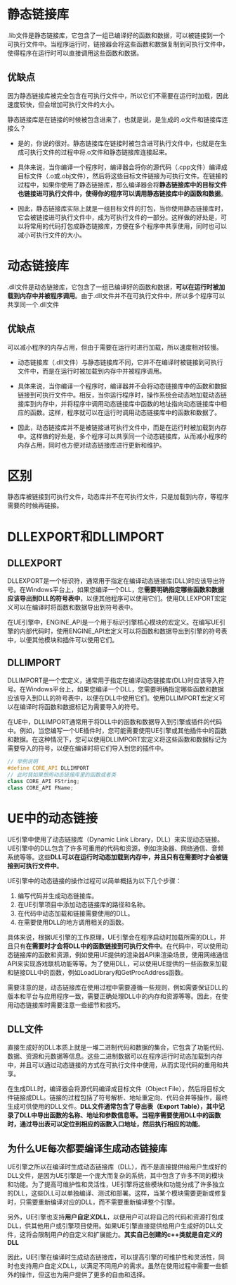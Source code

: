 # 静态链接库

.lib文件是静态链接库，它包含了一组已编译好的函数和数据，可以被链接到一个可执行文件中。当程序运行时，链接器会将这些函数和数据复制到可执行文件中，使得程序在运行时可以直接调用这些函数和数据。

## 优缺点

因为静态链接库被完全包含在可执行文件中，所以它们不需要在运行时加载，因此速度较快，但会增加可执行文件的大小。



静态链接库是在链接的时候被包含进来了，也就是说，是生成的.o文件和链接库连接么？

- 是的，你说的很对。静态链接库在链接时被包含进可执行文件中，也就是在生成可执行文件的过程中将.o文件和静态链接库连接起来。

- 具体来说，当你编译一个程序时，编译器会将你的源代码（.cpp文件）编译成目标文件（.o或.obj文件），然后将这些目标文件链接为可执行文件。在链接的过程中，如果你使用了静态链接库，那么编译器会将**静态链接库中的目标文件也链接进可执行文件中，使得你的程序可以调用静态链接库中的函数和数据**。

- 因此，静态链接库实际上就是一组目标文件的打包，当你使用静态链接库时，它会被链接进可执行文件中，成为可执行文件的一部分。这样做的好处是，可以将常用的代码打包成静态链接库，方便在多个程序中共享使用，同时也可以减小可执行文件的大小。



# 动态链接库

.dll文件是动态链接库，它包含了一组已编译好的函数和数据，**可以在运行时被加载到内存中并被程序调用**。由于.dll文件并不在可执行文件中，所以多个程序可以共享同一个.dll文件

## 优缺点

可以减小程序的内存占用，但由于需要在运行时进行加载，所以速度相对较慢。

- 动态链接库（.dll文件）与静态链接库不同，它并不在编译时被链接到可执行文件中，而是在运行时被加载到内存中并被程序调用。

- 具体来说，当你编译一个程序时，编译器并不会将动态链接库中的函数和数据链接到可执行文件中。相反，当你运行程序时，操作系统会动态地加载动态链接库到内存中，并将程序中调用动态链接库中函数的地址指向动态链接库中相应的函数。这样，程序就可以在运行时调用动态链接库中的函数和数据了。

- 因此，动态链接库并不是被链接进可执行文件中，而是在运行时被加载到内存中。这样做的好处是，多个程序可以共享同一个动态链接库，从而减小程序的内存占用，同时也方便对动态链接库进行更新和维护。



# 区别

静态库被链接到可执行文件，动态库并不在可执行文件，只是加载到内存，等程序需要的时候再链接。



# DLLEXPORT和DLLIMPORT

## DLLEXPORT

DLLEXPORT是一个标识符，通常用于指定在编译动态链接库(DLL)时应该导出符号。在Windows平台上，如果您编译一个DLL，您**需要明确指定哪些函数和数据应该导出到DLL的符号表中**，以便其他程序可以使用它们。使用DLLEXPORT宏定义可以在编译时将函数和数据导出到符号表中。

在UE引擎中，ENGINE_API是一个用于标识引擎核心模块的宏定义。在编写UE引擎的内部代码时，使用ENGINE_API宏定义可以将函数和数据导出到引擎的符号表中，以便其他模块和插件可以使用它们。



## DLLIMPORT

DLLIMPORT是一个宏定义，通常用于指定在编译动态链接库(DLL)时应该导入符号。在Windows平台上，如果您编译一个DLL，您需要明确指定哪些函数和数据应该导入到DLL的符号表中，以便在DLL中使用它们。使用DLLIMPORT宏定义可以在编译时将函数和数据标记为需要导入的符号。

在UE中，DLLIMPORT通常用于将DLL中的函数和数据导入到引擎或插件的代码中。例如，当您编写一个UE插件时，您可能需要使用UE引擎或其他插件中的函数和数据。在这种情况下，您可以使用DLLIMPORT宏定义将这些函数和数据标记为需要导入的符号，以便在编译时将它们导入到您的插件中。

```c++
// 举例说明
#define CORE_API DLLIMPORT
// 此时我如果想用动态链接库里的函数或者类
class CORE_API FString;
class CORE_API FName;
```





# UE中的动态链接

UE引擎中使用了动态链接库（Dynamic Link Library，DLL）来实现动态链接。UE引擎中的DLL包含了许多可重用的代码和资源，例如渲染器、网络通信、音频系统等等。这些**DLL可以在运行时动态加载到内存中，并且只有在需要时才会被链接到可执行文件中**。

UE引擎中的动态链接的操作过程可以简单概括为以下几个步骤：

1. 编写代码并生成动态链接库。
2. 在UE引擎项目中添加动态链接库的路径和名称。
3. 在代码中动态加载和链接需要使用的DLL。
4. 在需要使用DLL的地方调用相关的函数。

具体来说，根据UE引擎的工作原理，UE引擎会在程序启动时加载所需的DLL，并且只有**在需要时才会将DLL中的函数链接到可执行文件中**。在代码中，可以使用动态链接库的函数和资源，例如使用UE提供的渲染器API来渲染场景，使用网络通信API来实现游戏联机功能等等。为了使用DLL，可以使用UE提供的一些函数来加载和链接DLL中的函数，例如LoadLibrary和GetProcAddress函数。

需要注意的是，动态链接库在使用过程中需要遵循一些规则，例如需要保证DLL的版本和平台与应用程序一致，需要正确处理DLL中的内存和资源等等。因此，在使用动态链接库时需要注意一些细节和技巧。

## DLL文件

直接生成好的DLL本质上就是一堆二进制代码和数据的集合，它包含了功能代码、数据、资源和元数据等信息。这些二进制数据可以在程序运行时动态加载到内存中，并且可以通过动态链接的方式在可执行文件中使用，从而实现代码的重用和共享。

在生成DLL时，编译器会将源代码编译成目标文件（Object File），然后将目标文件链接成DLL。链接的过程包括了符号解析、地址重定向、代码合并等操作，最终生成可供使用的DLL文件。**DLL文件通常包含了导出表（Export Table），其中记录了DLL中导出函数的名称、地址和参数信息等。当程序需要使用DLL中的函数时，通过导出表可以定位到相应的函数入口地址，然后执行相应的功能**。



## 为什么UE每次都要编译生成动态链接库

UE引擎之所以在编译时生成动态链接库（DLL），而不是直接提供给用户生成好的DLL文件，是因为UE引擎是一个庞大而复杂的系统，其中包含了许多不同的模块和功能。为了提高可维护性和灵活性，UE引擎将这些模块和功能分成了许多独立的DLL，这些DLL可以单独编译、测试和部署。这样，当某个模块需要更新或修复时，只需要重新编译对应的DLL，而不需要重新编译整个引擎。

另外，UE引擎也支持**用户自定义DLL**，以便用户可以将自己的代码和资源打包成DLL，供其他用户或引擎项目使用。如果UE引擎直接提供给用户生成好的DLL文件，这将会限制用户的自定义和扩展能力。**其实自己创建的c++类就是自定义的DLL**

因此，UE引擎在编译时生成动态链接库，可以提高引擎的可维护性和灵活性，同时也支持用户自定义DLL，以满足不同用户的需求。虽然在使用过程中需要一些额外的操作，但这也为用户提供了更多的自由和选择。

